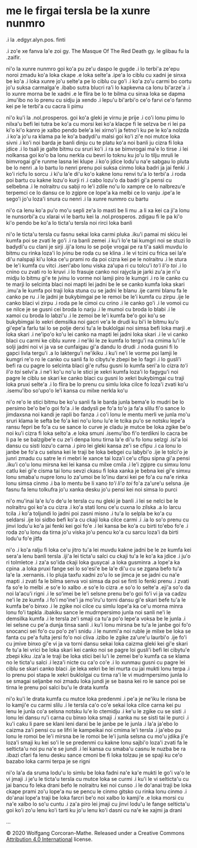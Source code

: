 # me le firgai tersla be la xunre nunmro

.i la .edgyr.alyn.pos. finti

.i zo'e xe fanva la'e zoi gy. The Masque Of The Red Death gy. le glibau
fu la .zaifir.

ni'o la xunre nunmro goi ko'a pu ze'u daspo le gugde .i lo terbi'a ze'epu noroi zmadu
ko'a loka ckape .e loka selte'a .ipe'a lo ciblu cu xadni je sinxa be ko'a
.i loka xunre jo'u selte'a pe lo ciblu cu go'i
.i ko'a zo'u carmi bo cortu jo'u suksa carmalga'e .ibabo sutra blucri ra'i lo
kapkevna ca lonu bi'arze'a .i lo xunre morna be le xadni
.e le flira be lo te bilma cu sinxa loka se dapma .imu'ibo no lo prenu
cu sidju ja xendo .i lepu'u bi'arbi'o ce'o farvi ce'o fanmo kei pe le terbi'a
cu cacra li pimu

ni'o ku'i la .nol.prosperos. goi ko'a gleki je virnu je prije .i co'i lonu
pimu lo nilxa'u befi lei tutra be ko'a cu morsi kei ko'a klacpe fi le selzva be
ri lei pa ki'o ki'o kanro je xalbo pendo bele'a lei xirno'i ja
fetno'i ku pe le ko'a nolzda .i ko'a jo'u ra klama pa le ko'a
badydi'u malsi goi ko'i zi'e noi mutce loka sivni
.i ko'i noi barda je banli
dinju cu te platu ko'a noi banli ju cizra fi loka jdice
.i lo tsali je galte bitmu cu sruri ko'i .i ra se bimvrogai ma'e lo tirse
.i lei nolkansa goi ko'o ba lonu nerkla cu bevri lo toknu ku jo'u lo tilju mruli
le bimvrogai gi'e runme lasna lei klupe
.i ko'o jdice lodu'u na'e sabgau
lo pluta be lo nenri .a lo bartu lo nenri prenu poi suksa cinmo
loka badri ja jai fenki .i ko'i ricfu lo sorcu .i ki'u la'e di'u ko'o kakne
lonu renvi tu'a lo terbi'a .i roda poi bartu cu kakne lozu'o kurji ri
.i cabo lozu'o da badri gi'a pensi cu selbebna
.i le nolraitru cu sabji ro le'i zdile no'u lo xampre ce lo nalbrezu'e terpemci
ce lo dansu ce lo zgipre ce lope'a ka melbi ce lo vanju
.ipe'a le sego'i jo'u loza'i snura cu nenri .i la xunre nunmro cu bartu

ni'o ca lenu ko'a pu'o mo'u sepli ze'a lo masti be li mu .a li xa
kei ca ji'a lonu le nunsorbi'a cu xlarai vi le bartu kei la .nol.prosperos.
zdigau fi le pa ki'o ki'o pendo be ko'a lo ticta'u tersla noi rirci loka banli

ni'o le ticta'u tersla cu fasnu sekai loka carmi pluka .iku'i pamai
mi skicu lei kumfa poi se zvati le go'i .i ra banli zemei
.i ku'i lo'e tai kumgri noi se stuzi lo badydi'u
cu clani je sirji .iji'a lonu lo se polje vrogai pe ra ti'a sakli muvdu
lo bitmu cu rinka loza'i lo jvinu be roda cu se klina .i le vi
tcini cu frica sei la'e di'u nalspaji ki'u loka ce'u prami ro da poi cizra kei
pe le nolraitru .i le stura be le'i kumfa cu vitci .iseri'abo lonu
viska za'upa ri cu tolcu'i
*to'i li'o toi* .i lo cnino cu zvati ro lo kruvi .i lo frasuje canko noi
rajycla je jarki zu'a je ri'u midju lo bitmu gi'e te jvinu lo vorme noi
lamji piro le kumgri .i ro le canko cu te marji lo selcinta
blaci noi mapti lei jadni be le se canko kumfa loka skari
.imu'a le kumfa poi traji loka stuna cu se jadni le blanu
.ije carmi blanu fa le canko pe ru .i le jadni
je bukybimgai pe le remoi be le'i kumfa cu zirpu .ije le canko blaci
vi zirpu .i roda pe le cimoi cu crino .i le canko go'i .i le vomoi cu se
nilce je se gusni cei broda lo narju .i le mumoi cu broda lo blabi
.i le xamoi cu broda lo labzi'u
.i le zemoi be le'i kumfa be'o goi ko'u se bukybimgai lo xekri
demsilka noi gacri ve'a le drudi ku bi'i le bitmu ku'o gi'epe'a farlu
tai lo se polje derxi tu'a le buklolgai noi simsa befi loka marji .e loka skari
.i ne'ipo'o ko'u lei canko na mapti lei jadni loka skari .i le vi canko
blaci cu carmi ke ciblu xunre
.i ne'iki le ze kumfa lo tergu'i na cmima lu'i le solji jadni noi
vi ja va se cunfaigau gi'a dandu lo drudi .i noda gusni fi lo gapci livla tergu'i
.a lo laktergu'i ne'ikiku .i ku'i ne'i le vorme poi lamji
le kumgri re'o ro le canko cu sanli fa lo
cibytu'e zbepi be lo fagri .i lo gusli'i befi ra cu pagre lo
selcinta blaci gi'e rufsu gusni lo kumfa seri'a lo cizra *to'i li'o toi*
selvi'a
.i ne'i ko'u no'u le stici je xekri kumfa loza'i lo fagygu'i noi
pagre le ciblu se skari ke canko blaci cu gusni lo xekri bukybimgai
cu traji loka pruxi selte'a .i lo flira be lo prenu cu simlu loka cilce
fo loza'i zvati ko'u .isemu'ibo so'upo'o le'i kansa cu milxe nerkla ko'u

ni'o re'o le stici bitmu be ko'u sanli fa le barda junla bema'e lo
mudri be lo persimo be'o be'o goi fo'a .i le dadysli pe fo'a to'o ja
fa'a slilu fi'o sance lo jimdaxsna noi kandi je rapli bo fanza .i co'i
lonu le mentu merli ve junla mo'u sruri klama le sefta be fo'a kei
no'u lonu lu'e le tcika pu'o se notsku lepe'a ransu fepri be fo'a cu
se sance lo curve je cladu je mutce be loka zgike be'o noi ku'i cizra
fi loka selto'a .e loka smuni .isemu'ibo fi'o terdikni lo cacra be li
pa le se balzgibe'e cu ze'i denpa lonu tirna la'e di'u fo lonu selzgi
.isi'a loi dansu cu sisti lozu'o carna .i piro lei gleki kansa ze'i se
cfipu .i ca lonu lo janbe be fo'a cu selsna kei le traji be loka
bebgei cu labybi'o .ije le tolci'o je junri zmadu cu satre le ri mebri
le xance tai loza'i ce'u cfipu sipna gi'a pensi .iku'i co'u lonu
mirsna kei lei kansa cu milxe cmila .i le'i zgipre cu simxu lonu catlu
kei gi'e cisma tai lonu sevzi ckasu fi loka xanka je bebna kei gi'e
simxu lonu smaba'u nupre lonu lo za'umoi be lo'inu darxi kei pe fo'a
cu na'e rinka lonu simsa cinmo .i ba lo mentu be li xano *to'i li'o toi*
fo'a za'ure'u selsna .ije fasnu fa lenu tolkufra jo'u xanka desku jo'u
pensi kei noi simsa lo purci

ni'o mu'inai la'e lu'o de'u le tersla cu nu gleki je banli .i lei se
nelci be le nolraitru goi ko'a cu cizra .i ko'a stati lonu ce'u cuxna
lo zilska .a lo larcu tcila .i ko'a toljundi lo jadni poi zasni misno
.i tu'a lo selpla be ko'a cu seldarsi .ije loi sidbo befi ko'a cu
ckaji loka cilce carmi .i .ia lo so'o prenu cu jinvi lodu'u ko'a jai
fenki kei goi fo'e .i lei kansa be ko'a cu birti to'ebo fo'e .i roda
zo'u lonu da tirna jo'u viska jo'u pencu ko'a cu sarcu loza'i da birti
lodu'u fo'e jitfa

ni'o .i ko'a ralju fi loka ce'u jitro tu'a lei muvdu kakne jadni be le
ze kumfa kei sera'a lenu banli tersla .iji'a lei ticta'u salci cu
ckaji tu'a le ko'a ka jdice .i ju'o ri tolmletce .i za'a so'ida ckaji
loka gusycai .a loka gusminra .a lope'a ka cpina .a loka pruxi fange
sei lo so'esi'e be la'e di'u cu se zgana befo tu'a la'e la .xernanis.
i lo pluja taxfu xadni zo'u lo se jimca je se jadni cu na'e mapti .i
zvati fa le bilma senva voi simsa da poi se finti lo fenki prenu .i
zvati fa so'e lo melbi .e so'e lo xalbo .e so'e lo cizra .e so'o lo
selte'a .eji'a so'o da noi la'acu'i rigni .i le so'imei be le'i selsne
prenu be'o goi fo'i vi ja va cadzu ne'i le ze kumfa .i fo'i mo'ine'i
ja mo'iru'u torni dansu gi'e skari befe tu'a le kumfa be'o binxo .i le
zgike noi cilce cu simlu lope'a ka ce'u morna minra lonu fo'i tapkla
.ibakiku sance le mudrnpersimo junla noi sanli ne'i le demsilka kumfa
.i le tersla ze'i smaji ca tu'a po'o lepe'a voksa be le junla .i lei
selsne cu pe'a dunja tinsa sanli .i ku'i lonu mirsna be tu'a le janbe
goi fo'o snocanci sei fo'o cu po'o ze'i snidu .i le nunmi'a noi ruble
je milxe be loka se fanta cu pe'a fulta jersi fo'o noi cliva .izibo le
zgike za'ure'u laurbi'o .ije fo'i cu jmive binxo gi'e vi ja va torni
dansu sekai loka caizma gleki kei gi'e skari fe tu'a lei vrici be loka
skari kei canko noi se pagre loi gusli'i befi lei cibytu'e zbepi kiku
.iza'a le traji be loka stici bei lu'i le zemei be'o kumfa ca se klama
no le ticta'u salci .i leza'i nicte cu ca'o co'e .i lo xunmau gusni cu
pagre lei ciblu se skari canko blaci .ije leka xekri be lei murta cu
jai mukti lonu terpa .i lo prenu poi stapa le xekri buklolgai cu tirna
ra'i le vi mudrnpersimo junla lo se smagai seljanbe noi zmadu loka
jundi je se basna kei ro le sance poi se tirna le prenu poi salci bu'u
le drata kumfa

ni'o ku'i le drata kumfa cu mutce loka predenmi .i pe'a je ne'iku le
risna be lo kamji'e cu carmi slilu .i le tersla ca'o co'e sekai loka
cilce carna kei pu lenu le junla co'a selsna notsku lu'e lo ctemidju
.i ke'u le zgike cu se sisti .i lonu lei dansu ru'i carna cu binxo
loka smaji .i xanka nu se sisti tai le purci .i ku'i caku li pare se
klani leni darxi be le janbe pe le junla .i la'a ja'ebo lo caizma za'i
pensi cu se lifri le kampeikai noi cmima le'i tersla .i ja'ebo pu lonu
le romoi be le'i mirsna be le romoi be le'i junla selsna cu mo'u jdika
ji'e loza'i smaji ku kei so'i le se predenmi cu kakne lonu sajbi'o
loza'i zvati fa le selticta'u noi pu na'e se jundi .i lei kansa cu
smaba'u casnu le nuzba be ra .ibazi cfari fa lenu desku sance cmoni be
fi loka tolzau je se spaji ku ce'o bazabo loka carmi terpa je se rigni

ni'o la'a da sruma lodu'u lo simlu be loka fadni na'e ka'e mukti
le go'i va'o le vi jmaji .i je'u le ticta'u tersla cu
mutce loka se curmi .i ku'i le vi selticta'u cu jai bancu fo leka drani
befo le nolraitru kei noi cunso
.i le do'anai traji be loka ckape prami zo'u lope'a nu se pencu le cinmo
gitsko cu rinka lonu cinmo .i do'anai lope'a traji be loka farcri be'o
noi xalbo lo kamji'e .e loka morsi cu na'e xalbo lo so'u cuntu
.i za'a piro lei jmaji cu jinvi lodu'u le fange selticta'u goi ko'i zo'u
lenu ko'i tarti ku jo'u lenu ko'i dasni cu na'e ke xajmi ja drani

...

© 2020 Wolfgang Corcoran-Mathe.  Released under a Creative Commons
[Attribution 4.0 International](https://creativecommons.org/licenses/by/4.0/)
license.
